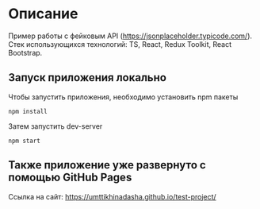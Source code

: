 # Описание

Пример работы с фейковым API (https://jsonplaceholder.typicode.com/). 
Стек использующихся технологий: TS, React, Redux Toolkit, React Bootstrap.

## Запуск приложения локально

Чтобы запустить приложения, необходимо установить npm пакеты

`npm install`

Затем запустить dev-server

`npm start`

## Также приложение уже развернуто с помощью GitHub Pages

Ссылка на сайт: https://umttikhinadasha.github.io/test-project/
